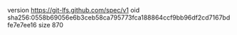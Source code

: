 version https://git-lfs.github.com/spec/v1
oid sha256:0558b69056e6b3ceb58ca795773fca188864ccf9bb96df2cd7167bdfe7e7ee16
size 870
